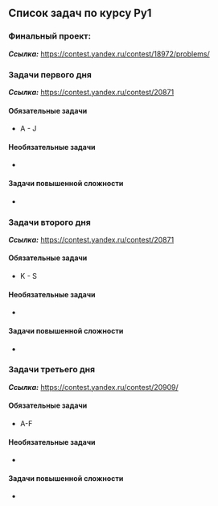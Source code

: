 ## Список задач по курсу Py1

### Финальный проект:
***Ссылка:*** https://contest.yandex.ru/contest/18972/problems/



### Задачи первого дня
***Ссылка:*** https://contest.yandex.ru/contest/20871
#### Обязательные задачи
* A - J
#### Необязательные задачи
-
#### Задачи повышенной сложности
-

### Задачи второго дня
***Ссылка:*** https://contest.yandex.ru/contest/20871
#### Обязательные задачи
* K - S 
#### Необязательные задачи
-
#### Задачи повышенной сложности
-
 

### Задачи третьего дня
***Ссылка:*** https://contest.yandex.ru/contest/20909/
#### Обязательные задачи
* A-F
#### Необязательные задачи
-
#### Задачи повышенной сложности
-
 